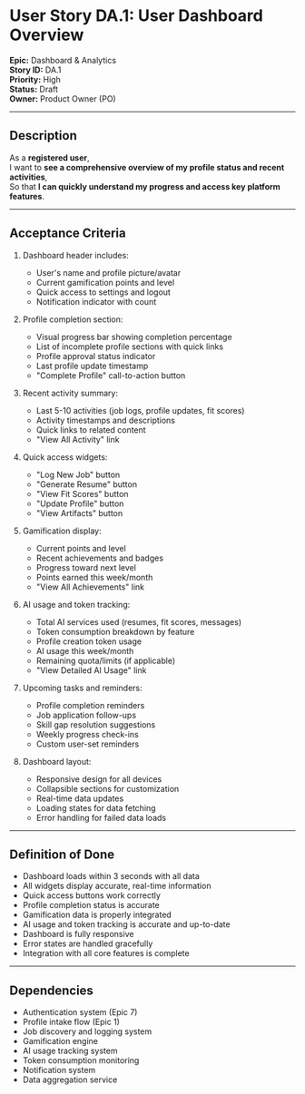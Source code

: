 # User Story DA.1: User Dashboard Overview

**Epic:** Dashboard & Analytics  
**Story ID:** DA.1  
**Priority:** High  
**Status:** Draft  
**Owner:** Product Owner (PO)

---

## Description

As a **registered user**,  
I want to **see a comprehensive overview of my profile status and recent activities**,  
So that **I can quickly understand my progress and access key platform features**.

---

## Acceptance Criteria

1. Dashboard header includes:
   - User's name and profile picture/avatar
   - Current gamification points and level
   - Quick access to settings and logout
   - Notification indicator with count

2. Profile completion section:
   - Visual progress bar showing completion percentage
   - List of incomplete profile sections with quick links
   - Profile approval status indicator
   - Last profile update timestamp
   - "Complete Profile" call-to-action button

3. Recent activity summary:
   - Last 5-10 activities (job logs, profile updates, fit scores)
   - Activity timestamps and descriptions
   - Quick links to related content
   - "View All Activity" link

4. Quick access widgets:
   - "Log New Job" button
   - "Generate Resume" button
   - "View Fit Scores" button
   - "Update Profile" button
   - "View Artifacts" button

5. Gamification display:
   - Current points and level
   - Recent achievements and badges
   - Progress toward next level
   - Points earned this week/month
   - "View All Achievements" link

6. AI usage and token tracking:
   - Total AI services used (resumes, fit scores, messages)
   - Token consumption breakdown by feature
   - Profile creation token usage
   - AI usage this week/month
   - Remaining quota/limits (if applicable)
   - "View Detailed AI Usage" link

7. Upcoming tasks and reminders:
   - Profile completion reminders
   - Job application follow-ups
   - Skill gap resolution suggestions
   - Weekly progress check-ins
   - Custom user-set reminders

8. Dashboard layout:
   - Responsive design for all devices
   - Collapsible sections for customization
   - Real-time data updates
   - Loading states for data fetching
   - Error handling for failed data loads

---

## Definition of Done

- Dashboard loads within 3 seconds with all data
- All widgets display accurate, real-time information
- Quick access buttons work correctly
- Profile completion status is accurate
- Gamification data is properly integrated
- AI usage and token tracking is accurate and up-to-date
- Dashboard is fully responsive
- Error states are handled gracefully
- Integration with all core features is complete

---

## Dependencies

- Authentication system (Epic 7)
- Profile intake flow (Epic 1)
- Job discovery and logging system
- Gamification engine
- AI usage tracking system
- Token consumption monitoring
- Notification system
- Data aggregation service 